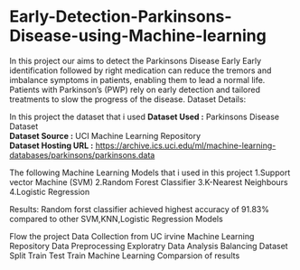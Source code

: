 # Early-Detection-Parkinsons-Disease-using-Machine-learning
In this project our aims to detect the Parkinsons Disease Early 
Early identification followed by right medication can reduce the tremors  and imbalance symptoms in patients, enabling them to lead a normal life.
Patients with Parkinson’s (PWP) rely on early detection and tailored treatments to slow the progress of the disease.
Dataset Details:

In this project the dataset that i used
**Dataset Used :** Parkinsons Disease Dataset <br>
**Dataset Source :** UCI Machine Learning Repository <br>
**Dataset Hosting URL :** https://archive.ics.uci.edu/ml/machine-learning-databases/parkinsons/parkinsons.data

The following Machine Learning Models that i used in this project
1.Support vector Machine (SVM)
2.Random Forest Classifier
3.K-Nearest Neighbours
4.Logistic Regression

Results: Random forst classifier achieved highest accuracy of 91.83% compared to other SVM,KNN,Logistic Regression Models



Flow the project
Data Collection from UC irvine Machine Learning Repository
Data Preprocessing
Exploratry Data Analysis
Balancing Dataset
Split Train Test
Train Machine Learning 
Comparsion of results
